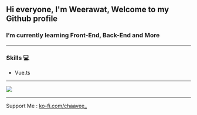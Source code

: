## Hi everyone, I'm Weerawat, Welcome to my Github profile
### I’m currently learning Front-End, Back-End and More

<hr>

### Skills 💻
  * Vue.ts
 
<hr>

<img src="https://images.hdqwalls.com/wallpapers/i-love-coding-xl.jpg" />

<hr>

Support Me : <a href="https://ko-fi.com/chaavee_" target="_blank">ko-fi.com/chaavee_</a>
